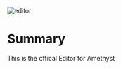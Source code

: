 ![editor](https://user-images.githubusercontent.com/1938040/57751719-ec44d380-76e6-11e9-9d1e-04b2b2fc6577.png)

# Summary

This is the offical Editor for Amethyst